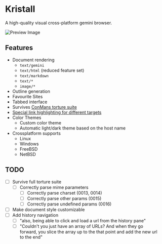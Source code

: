 # Kristall
A high-quality visual cross-platform gemini browser.

![Preview Image](https://mq32.de/public/affb08915c7e5d5d37dc702134f5af18e4dc8cd1.png)

## Features
- Document rendering
  - `text/gemini`
  - `text/html` (reduced feature set)
  - `text/markdown`
  - `text/*` 
  - `image/*`
- Outline generation
- Favourite Sites
- Tabbed interface
- Survives [ConMans torture suite](gemini://gemini.conman.org/test/torture/)
- [Special link highlighting for different targets](https://mq32.de/public/92f3ec7a64833d01f1ed001d15c8db4158e5d3c2.png)
- Color Themes
  - Custom color theme
  - Automatic light/dark theme based on the host name
- Crossplatform supports
  - Linux
  - Windows
  - FreeBSD
  - NetBSD

## TODO
- [ ] Survive full torture suite
  - [ ] Correctly parse mime parameters
    - [ ] Correctly parse charset (0013, 0014)
    - [ ] Correctly parse other params (0015)
    - [ ] Correctly parse undefined params (0016)
- [ ] Make document style customizable
- [ ] Add history navigation
  - [ ] "also, being able to click and load a url from the history pane"
  - [ ] "Couldn't you just have  an array of URLs? And when they go forward, you slice the array up to the that point and add the new url to the end"